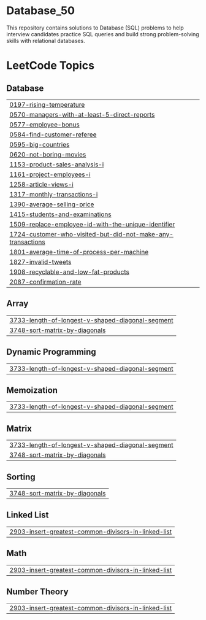 # Database_50
This repository contains solutions to Database (SQL) problems to help  interview candidates practice SQL queries and build strong problem-solving skills with relational databases.

<!---LeetCode Topics Start-->
# LeetCode Topics
## Database
|  |
| ------- |
| [0197-rising-temperature](https://github.com/Sumit19dhama/Database_50/tree/master/0197-rising-temperature) |
| [0570-managers-with-at-least-5-direct-reports](https://github.com/Sumit19dhama/Database_50/tree/master/0570-managers-with-at-least-5-direct-reports) |
| [0577-employee-bonus](https://github.com/Sumit19dhama/Database_50/tree/master/0577-employee-bonus) |
| [0584-find-customer-referee](https://github.com/Sumit19dhama/Database_50/tree/master/0584-find-customer-referee) |
| [0595-big-countries](https://github.com/Sumit19dhama/Database_50/tree/master/0595-big-countries) |
| [0620-not-boring-movies](https://github.com/Sumit19dhama/Database_50/tree/master/0620-not-boring-movies) |
| [1153-product-sales-analysis-i](https://github.com/Sumit19dhama/Database_50/tree/master/1153-product-sales-analysis-i) |
| [1161-project-employees-i](https://github.com/Sumit19dhama/Database_50/tree/master/1161-project-employees-i) |
| [1258-article-views-i](https://github.com/Sumit19dhama/Database_50/tree/master/1258-article-views-i) |
| [1317-monthly-transactions-i](https://github.com/Sumit19dhama/Database_50/tree/master/1317-monthly-transactions-i) |
| [1390-average-selling-price](https://github.com/Sumit19dhama/Database_50/tree/master/1390-average-selling-price) |
| [1415-students-and-examinations](https://github.com/Sumit19dhama/Database_50/tree/master/1415-students-and-examinations) |
| [1509-replace-employee-id-with-the-unique-identifier](https://github.com/Sumit19dhama/Database_50/tree/master/1509-replace-employee-id-with-the-unique-identifier) |
| [1724-customer-who-visited-but-did-not-make-any-transactions](https://github.com/Sumit19dhama/Database_50/tree/master/1724-customer-who-visited-but-did-not-make-any-transactions) |
| [1801-average-time-of-process-per-machine](https://github.com/Sumit19dhama/Database_50/tree/master/1801-average-time-of-process-per-machine) |
| [1827-invalid-tweets](https://github.com/Sumit19dhama/Database_50/tree/master/1827-invalid-tweets) |
| [1908-recyclable-and-low-fat-products](https://github.com/Sumit19dhama/Database_50/tree/master/1908-recyclable-and-low-fat-products) |
| [2087-confirmation-rate](https://github.com/Sumit19dhama/Database_50/tree/master/2087-confirmation-rate) |
## Array
|  |
| ------- |
| [3733-length-of-longest-v-shaped-diagonal-segment](https://github.com/Sumit19dhama/Database_50/tree/master/3733-length-of-longest-v-shaped-diagonal-segment) |
| [3748-sort-matrix-by-diagonals](https://github.com/Sumit19dhama/Database_50/tree/master/3748-sort-matrix-by-diagonals) |
## Dynamic Programming
|  |
| ------- |
| [3733-length-of-longest-v-shaped-diagonal-segment](https://github.com/Sumit19dhama/Database_50/tree/master/3733-length-of-longest-v-shaped-diagonal-segment) |
## Memoization
|  |
| ------- |
| [3733-length-of-longest-v-shaped-diagonal-segment](https://github.com/Sumit19dhama/Database_50/tree/master/3733-length-of-longest-v-shaped-diagonal-segment) |
## Matrix
|  |
| ------- |
| [3733-length-of-longest-v-shaped-diagonal-segment](https://github.com/Sumit19dhama/Database_50/tree/master/3733-length-of-longest-v-shaped-diagonal-segment) |
| [3748-sort-matrix-by-diagonals](https://github.com/Sumit19dhama/Database_50/tree/master/3748-sort-matrix-by-diagonals) |
## Sorting
|  |
| ------- |
| [3748-sort-matrix-by-diagonals](https://github.com/Sumit19dhama/Database_50/tree/master/3748-sort-matrix-by-diagonals) |
## Linked List
|  |
| ------- |
| [2903-insert-greatest-common-divisors-in-linked-list](https://github.com/Sumit19dhama/Database_50/tree/master/2903-insert-greatest-common-divisors-in-linked-list) |
## Math
|  |
| ------- |
| [2903-insert-greatest-common-divisors-in-linked-list](https://github.com/Sumit19dhama/Database_50/tree/master/2903-insert-greatest-common-divisors-in-linked-list) |
## Number Theory
|  |
| ------- |
| [2903-insert-greatest-common-divisors-in-linked-list](https://github.com/Sumit19dhama/Database_50/tree/master/2903-insert-greatest-common-divisors-in-linked-list) |
<!---LeetCode Topics End-->